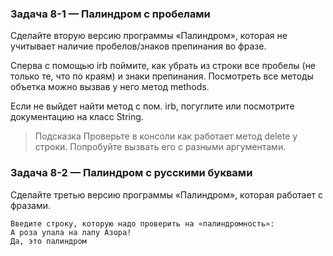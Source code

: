 ### Задача 8-1 — Палиндром с пробелами

Сделайте вторую версию программы «Палиндром», которая не учитывает наличие пробелов/знаков препинания во фразе.

Сперва с помощью irb поймите, как убрать из строки все пробелы (не только те, что по краям) и знаки препинания. Посмотреть все методы объетка можно вызвав у него метод methods.

Если не выйдет найти метод с пом. irb, погуглите или посмотрите документацию на класс String.

>Подсказка
>Проверьте в консоли как работает метод delete у строки. Попробуйте вызвать его с разными аргументами.


### Задача 8-2 — Палиндром с русскими буквами

Сделайте третью версию программы «Палиндром», которая работает с фразами.
```
Введите строку, которую надо проверить на «палиндромность»:
А роза упала на лапу Азора!
Да, это палиндром
```

